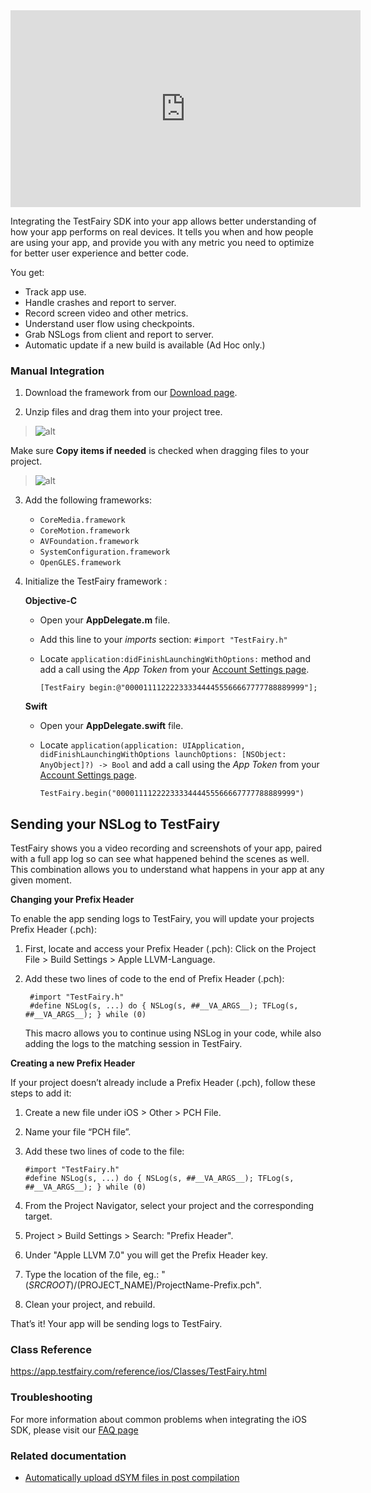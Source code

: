 <iframe width="560" height="315" src="https://www.youtube.com/embed/DhRX5UukvPM" frameborder="0" allowfullscreen></iframe>

Integrating the TestFairy SDK into your app allows better understanding of how your app performs on real devices. It tells you
when and how people are using your app, and provide you with any metric you need to optimize for better user experience and better code.

You get:

* Track app use.
* Handle crashes and report to server.
* Record screen video and other metrics.
* Understand user flow using checkpoints.
* Grab NSLogs from client and report to server.
* Automatic update if a new build is available (Ad Hoc only.)

### Manual Integration
1. Download the framework from our [Download page](https://app.testfairy.com/sdk/ios/).

2. Unzip files and drag them into your project tree.
> ![alt](https://app.testfairy.com/images/app/sdk/tutorial-unzip-files.png)

   Make sure **Copy items if needed** is checked when dragging files to your project.
> ![alt](http://docs.testfairy.com/img/ios/sdk/copy-items-if-needed.png)

3. Add the following frameworks:
    + ```CoreMedia.framework```
    + ```CoreMotion.framework```
    + ```AVFoundation.framework```
    + ```SystemConfiguration.framework```
    + ```OpenGLES.framework```

4. Initialize the TestFairy framework :

    **Objective-C**
    
    * Open your **AppDelegate.m** file.
    
    * Add this line to your *imports* section:
    `#import "TestFairy.h"`
    
    * Locate `application:didFinishLaunchingWithOptions:` method and add a call using the *App Token* from your [Account Settings page](https://app.testfairy.com/settings#apptoken).
        ```
        [TestFairy begin:@"0000111122223333444455566667777788889999"];
        ```

    **Swift**
    
    * Open your **AppDelegate.swift** file.
    
    * Locate `application(application: UIApplication, didFinishLaunchingWithOptions launchOptions: [NSObject: AnyObject]?) -> Bool` and add a call using the *App Token* from your [Account Settings page](https://app.testfairy.com/settings#apptoken).
        ```
        TestFairy.begin("0000111122223333444455566667777788889999")	
        ```
  
## Sending your NSLog to TestFairy
TestFairy shows you a video recording and screenshots of your app, paired with a full app log so can see what happened behind the scenes as well. This combination allows you to understand what happens in your app at any given moment.

**Changing your Prefix Header** 

To enable the app sending logs to TestFairy,  you will update your projects Prefix Header (.pch):

1. First, locate and access your Prefix Header (.pch): Click on the Project File > Build Settings > Apple LLVM-Language.
2. Add these two lines of code to the end of Prefix Header (.pch):
   
   ```
    #import "TestFairy.h"
    #define NSLog(s, ...) do { NSLog(s, ##__VA_ARGS__); TFLog(s, ##__VA_ARGS__); } while (0)
    ```

    This macro allows you to continue using NSLog in your code, while also adding the logs to the  matching session in TestFairy.
    
**Creating a new Prefix Header**

If your project doesn’t already include a Prefix Header (.pch), follow these steps to add it:

1. Create a new file under iOS > Other > PCH File.
2. Name your file “PCH file”.
3. Add these two lines of code to the file:

     ```
    #import "TestFairy.h"
    #define NSLog(s, ...) do { NSLog(s, ##__VA_ARGS__); TFLog(s, ##__VA_ARGS__); } while (0) 
    ```

4. From the Project Navigator, select your project and the corresponding target.

5. Project > Build Settings > Search: "Prefix Header".

6. Under "Apple LLVM 7.0" you will get the Prefix Header key.

7. Type the location of the file, eg.: "$(SRCROOT)/$(PROJECT_NAME)/ProjectName-Prefix.pch".

8. Clean your project, and rebuild.

That’s it! Your app will be sending logs to TestFairy.

### Class Reference

https://app.testfairy.com/reference/ios/Classes/TestFairy.html

### Troubleshooting

For more information about common problems when integrating the iOS SDK, please visit our [FAQ page](http://docs.testfairy.com/FAQ.html)

### Related documentation

* [Automatically upload dSYM files in post compilation](/iOS_SDK/Automatic_Upload_of_dSYM.html)



